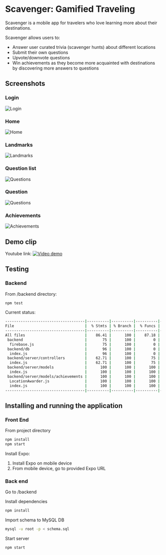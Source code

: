 # Scavenger: Gamified Traveling
Scavenger is a mobile app for travelers who love learning more about their destinations.

Scavenger allows users to:
- Answer user curated trivia (scavenger hunts) about different locations
- Submit their own questions
- Upvote/downvote questions
- Win achievements as they become more acquainted with destinations by discovering more answers to questions

## Screenshots
### Login
![Login](screenshots/login.png)

### Home
![Home](screenshots/home.png)

### Landmarks
![Landmarks](screenshots/landmarks.png)

### Question list
![Questions](screenshots/questions.png)

### Question
![Questions](screenshots/question.png)

### Achievements
![Achievements](screenshots/achievements.png)

## Demo clip
Youtube link:
[![Video demo](https://img.youtube.com/vi/1zscktsyVi4/1.jpg)](https://youtu.be/1zscktsyVi4)

## Testing
### Backend
From /backend directory:
```sh
npm test
```

Current status:
```sh
------------------------------------|----------|----------|----------|----------|-------------------|
File                                |  % Stmts | % Branch |  % Funcs |  % Lines | Uncovered Line #s |
------------------------------------|----------|----------|----------|----------|-------------------|
All files                           |    86.41 |      100 |    87.18 |    86.26 |                   |
 backend                            |       75 |      100 |        0 |       75 |                   |
  firebase.js                       |       75 |      100 |        0 |       75 |              9,10 |
 backend/db                         |       96 |      100 |        0 |       96 |                   |
  index.js                          |       96 |      100 |        0 |       96 |                13 |
 backend/server/controllers         |    62.71 |      100 |       75 |    62.71 |                   |
  index.js                          |    62.71 |      100 |       75 |    62.71 |... 76,77,78,79,81 |
 backend/server/models              |      100 |      100 |      100 |      100 |                   |
  index.js                          |      100 |      100 |      100 |      100 |                   |
 backend/server/models/achievements |      100 |      100 |      100 |      100 |                   |
  LocationAwarder.js                |      100 |      100 |      100 |      100 |                   |
  index.js                          |      100 |      100 |      100 |      100 |                   |
------------------------------------|----------|----------|----------|----------|-------------------|
```

## Installing and running the application
### Front End

From project directory
```sh
npm install
npm start
```

Install Expo:
1. Install Expo on mobile device
2. From mobile device, go to provided Expo URL

### Back end
Go to /backend

Install dependencies
```sh
npm install
```

Import schema to MySQL DB
```sh
mysql -u root -p < schema.sql
```

Start server 
```sh
npm start
```